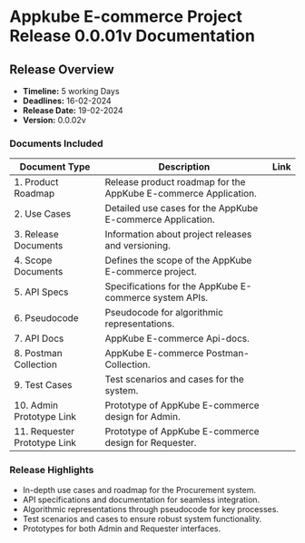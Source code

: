 # Appkube E-commerce Project Release 0.0.01v Documentation

## Release Overview

- **Timeline:** 5 working Days
- **Deadlines:** 16-02-2024 
- **Release Date:** 19-02-2024
- **Version:** 0.0.02v

### Documents Included

| **Document Type**       | **Description**                                               | **Link**                 |
|--------------------------|---------------------------------------------------------------|--------------------------|
| 1. Product Roadmap       | Release product roadmap for the AppKube E-commerce Application.                |  |
| 2. Use Cases             | Detailed use cases for the AppKube E-commerce Application.                |      |
| 3. Release Documents      | Information about project releases and versioning.            |     |
| 4. Scope Documents        | Defines the scope of the AppKube E-commerce project.                 |   |
| 5. API Specs              | Specifications for the AppKube E-commerce system APIs.               |        |
| 6. Pseudocode             | Pseudocode for algorithmic representations.                  |        |
| 7. API Docs               | AppKube E-commerce Api-docs.                                        | |
| 8. Postman Collection     | AppKube E-commerce Postman-Collection.                              |  |
| 9. Test Cases             | Test scenarios and cases for the system.                     |        |
| 10. Admin Prototype Link  | Prototype of AppKube E-commerce design for Admin.                   |     |
| 11. Requester Prototype Link | Prototype of AppKube E-commerce design for Requester.            |        |

### Release Highlights

- In-depth use cases and roadmap for the Procurement system.
- API specifications and documentation for seamless integration.
- Algorithmic representations through pseudocode for key processes.
- Test scenarios and cases to ensure robust system functionality.
- Prototypes for both Admin and Requester interfaces.

